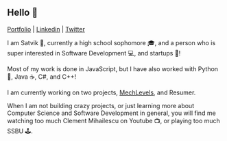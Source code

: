## Hello 👋
[Portfolio](https://www.satvik.site) | [Linkedin](https://www.linkedin.com/in/satvik-kasinadhuni) | [Twitter](https://twitter.com/ChubbyIndianBoy)

I am Satvik 🧑, currently a high school sophomore 🎓, and a person who is super interested in Software Development 💻, and startups 🏢!

Most of my work is done in JavaScript, but I have also worked with Python 🐍, Java ☕, C#, and C++!

I am currently working on two projects, [MechLevels](https://github.com/KasinadhuniProgrammer/MechLevels), and Resumer.

When I am not building crazy projects, or just learning more about Computer Science and Software Development in general, you will find me watching too much Clement Mihailescu on Youtube 📺, or playing too much SSBU 🕹️.




<!--
**KasinadhuniProgrammer/KasinadhuniProgrammer** is a ✨ _special_ ✨ repository because its `README.md` (this file) appears on your GitHub profile.
